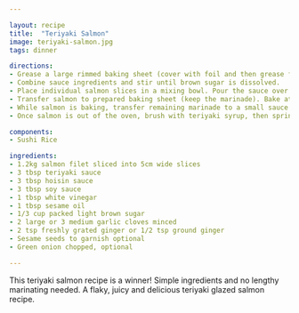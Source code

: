 ```yaml
---

layout: recipe
title:  "Teriyaki Salmon"
image: teriyaki-salmon.jpg
tags: dinner

directions:
- Grease a large rimmed baking sheet (cover with foil and then grease for easier clean-up). Preheat oven to 400˚F.
- Combine sauce ingredients and stir until brown sugar is dissolved.
- Place individual salmon slices in a mixing bowl. Pour the sauce over the salmon, cover with plastic wrap and let marinate 20 minutes (at room temp or refrigerated).
- Transfer salmon to prepared baking sheet (keep the marinade). Bake at 400 for 12-16 minutes or until salmon is flaky and cooked through, bake times may vary by thickness and cut of salmon (see notes on how long to bake salmon below).
- While salmon is baking, transfer remaining marinade to a small sauce pan and bring to a boil then reduce heat to a simmer and cook, stirring occasionally until slightly thickened (3-4 min) then remove from heat.
- Once salmon is out of the oven, brush with teriyaki syrup, then sprinkle with chopped green onion and sesame seeds as desired.

components:
- Sushi Rice

ingredients:
- 1.2kg salmon filet sliced into 5cm wide slices
- 3 tbsp teriyaki sauce
- 3 tbsp hoisin sauce
- 3 tbsp soy sauce
- 1 tbsp white vinegar
- 1 tbsp sesame oil
- 1/3 cup packed light brown sugar
- 2 large or 3 medium garlic cloves minced
- 2 tsp freshly grated ginger or 1/2 tsp ground ginger
- Sesame seeds to garnish optional
- Green onion chopped, optional

---
```


This teriyaki salmon recipe is a winner! Simple ingredients and no lengthy marinating needed. A flaky, juicy and delicious teriyaki glazed salmon recipe.